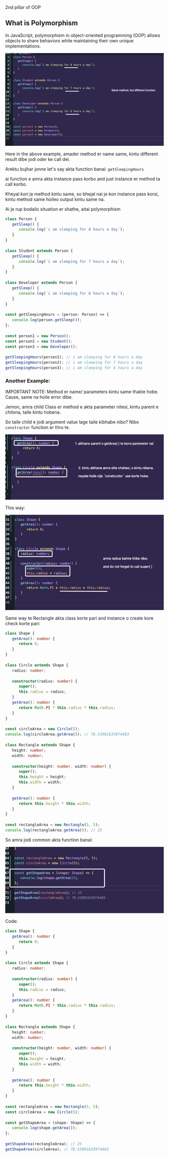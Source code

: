2nd pillar of OOP

## What is Polymorphism

In JavaScript, polymorphism in object-oriented programming (OOP) allows objects to share behaviors while maintaining their own unique implementations.

![alt text](image-19.png)

Here in the above example, amader method er name same, kintu different result dibe jodi oder ke call dei.

Arektu bujhar jonne let's say akta function banai: `getSleepingHours`

ai function e amra akta instance pass korbo and just instance er method ta call korbo.

Kheyal kori je method kintu same, so bhejal nai je kon instance pass korsi, kintu method same hoileo output kintu same na.

Ai je rup bodailo situation er shathe, aitai polymorphism

```ts
class Person {
   getSleep() {
      console.log(`i am sleeping for 8 hours a day`);
   }
}

class Student extends Person {
   getSleep() {
      console.log(`i am sleeping for 7 hours a day`);
   }
}

class Developer extends Person {
   getSleep() {
      console.log(`i am sleeping for 6 hours a day`);
   }
}

const getSleepingHours = (person: Person) => {
   console.log(person.getSleep());
};

const person1 = new Person();
const person2 = new Student();
const person3 = new Developer();

getSleepingHours(person1); // i am sleeping for 8 hours a day
getSleepingHours(person2); // i am sleeping for 7 hours a day
getSleepingHours(person3); // i am sleeping for 6 hours a day
```

### Another Example:

IMPORTANT NOTE: Method er name/ parameters kintu same thakte hobe. Cause, same na hoile error dibe.

Jemon, amra child Class er method e akta parameter nitesi, kintu parent e chilona, taile kintu hobena.

So taile child e jodi argument value lage taile kibhabe nibo? Nibo `constructor` function er thru te.

![alt text](image-20.png)

This way:

![alt text](image-21.png)

Same way te Rectangle akta class korte pari and instance o create kore check korte pari:

```ts
class Shape {
   getArea(): number {
      return 0;
   }
}

class Circle extends Shape {
   radius: number;

   constructor(radius: number) {
      super();
      this.radius = radius;
   }
   getArea(): number {
      return Math.PI * this.radius * this.radius;
   }
}

const circleArea = new Circle(5);
console.log(circleArea.getArea()); // 78.53981633974483

class Rectangle extends Shape {
   height: number;
   width: number;

   constructor(height: number, width: number) {
      super();
      this.height = height;
      this.width = width;
   }

   getArea(): number {
      return this.height * this.width;
   }
}

const rectangleArea = new Rectangle(5, 5);
console.log(rectangleArea.getArea()); // 25
```

So amra jodi common akta function banai:

![alt text](image-22.png)

Code:

```ts
class Shape {
   getArea(): number {
      return 0;
   }
}

class Circle extends Shape {
   radius: number;

   constructor(radius: number) {
      super();
      this.radius = radius;
   }
   getArea(): number {
      return Math.PI * this.radius * this.radius;
   }
}

class Rectangle extends Shape {
   height: number;
   width: number;

   constructor(height: number, width: number) {
      super();
      this.height = height;
      this.width = width;
   }

   getArea(): number {
      return this.height * this.width;
   }
}

const rectangleArea = new Rectangle(5, 5);
const circleArea = new Circle(5);

const getShapeArea = (shape: Shape) => {
   console.log(shape.getArea());
};

getShapeArea(rectangleArea); // 25
getShapeArea(circleArea); // 78.53981633974483
```
